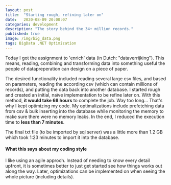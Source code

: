 ```yaml
---
layout: post
title:  "Starting rough, refining later on"
date:   2020-08-09 20:00:07
categories: development
description: "The story behind the 34+ million records."
published: true
image: /img/big_data.png
tags: BigData .NET Optimization
---
```


Today I got the assignment to 'enrich' data (in Dutch: "dataverrijking"). This means, reading, combining and transforming data into something useful the people of datapreperation can design on a piece of paper.

The desired functionality included reading several large csv files, and based on parameters, reading the according csv (which can contain millions of records), and putting the data back into another database. I started rough and created an initial, naïve implementation to be refine later on. With this method, **it would take 68 hours** to complete the job. Way too long... That's why I kept optimizing my code. My optimalizations include prefetching data from csv & bulk inserting into the database while monitoring the memory to make sure there were no memory leaks. In the end, I reduced the execution time to **less than 7 minutes**.

The final txt file (to be imported by sql server) was a little more than 1.2 GB which took 1:23 minutes to import it into the database.

#### What this says about my coding style
I like using an agile approch. Instead of needing to know every detail upfront, it is sometimes better to just get started see how things works out along the way. Later, optimizations can be implemented on when seeing the whole picture (including details).
